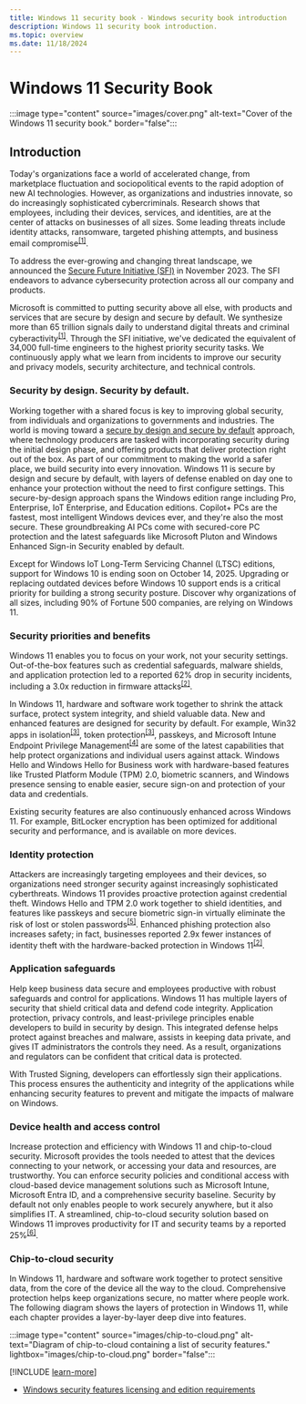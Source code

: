 ```yaml
---
title: Windows 11 security book - Windows security book introduction
description: Windows 11 security book introduction.
ms.topic: overview
ms.date: 11/18/2024
---
```


# Windows 11 Security Book

:::image type="content" source="images/cover.png" alt-text="Cover of the Windows 11 security book." border="false":::

## Introduction

Today's organizations face a world of accelerated change, from marketplace fluctuation and sociopolitical events to the rapid adoption of new AI technologies. However, as organizations and industries innovate, so do increasingly sophisticated cybercriminals. Research shows that employees, including their devices, services, and identities, are at the center of attacks on businesses of all sizes. Some leading threats include identity attacks, ransomware, targeted phishing attempts, and business email compromise<sup>[\[1\]](conclusion.md#footnote1)</sup>.

To address the ever-growing and changing threat landscape, we announced the [Secure Future Initiative (SFI)][LINK-1] in November 2023. The SFI endeavors to advance cybersecurity protection across all our company and products.

Microsoft is committed to putting security above all else, with products and services that are secure by design and secure by default. We synthesize more than 65 trillion signals daily to understand digital threats and criminal cyberactivity<sup>[\[1\]](conclusion.md#footnote1)</sup>. Through the SFI initiative, we've dedicated the equivalent of 34,000 full-time engineers to the highest priority security tasks. We continuously apply what we learn from incidents to improve our security and privacy models, security architecture, and technical controls.

### Security by design. Security by default.

Working together with a shared focus is key to improving global security, from individuals and organizations to governments and industries. The world is moving toward a [secure by design and secure by default][LINK-2] approach, where technology producers are tasked with incorporating security during the initial design phase, and offering products that deliver protection right out of the box. As part of our commitment to making the world a safer place, we build security into every innovation. Windows 11 is secure by design and secure by default, with layers of defense enabled on day one to enhance your protection without the need to first configure settings. This secure-by-design approach spans the Windows edition range including Pro, Enterprise, IoT Enterprise, and Education editions. Copilot+ PCs are the fastest, most intelligent Windows devices ever, and they're also the most secure. These groundbreaking AI PCs come with secured-core PC protection and the latest safeguards like Microsoft Pluton and Windows Enhanced Sign-in Security enabled by default.

Except for Windows IoT Long-Term Servicing Channel (LTSC) editions, support for Windows 10 is ending soon on October 14, 2025. Upgrading or replacing outdated devices before Windows 10 support ends is a critical priority for building a strong security posture. Discover why organizations of all sizes, including 90% of Fortune 500 companies, are relying on Windows 11.

### Security priorities and benefits

Windows 11 enables you to focus on your work, not your security settings. Out-of-the-box features such as credential safeguards, malware shields, and application protection led to a reported 62% drop in security incidents, including a 3.0x reduction in firmware attacks<sup>[\[2\]](conclusion.md#footnote2)</sup>.

In Windows 11, hardware and software work together to shrink the attack surface, protect system integrity, and shield valuable data. New and enhanced features are designed for security by default. For example, Win32 apps in isolation<sup>[\[3\]](conclusion.md#footnote3)</sup>, token protection<sup>[\[3\]](conclusion.md#footnote3)</sup>, passkeys, and Microsoft Intune Endpoint Privilege Management<sup>[\[4\]](conclusion.md#footnote4)</sup> are some of the latest capabilities that help protect organizations and individual users against attack. Windows Hello and Windows Hello for Business work with hardware-based features like Trusted Platform Module (TPM) 2.0, biometric scanners, and Windows presence sensing to enable easier, secure sign-on and protection of your data and credentials.

Existing security features are also continuously enhanced across Windows 11.  For example, BitLocker encryption has been optimized for additional security and performance, and is available on more devices.

### Identity protection

Attackers are increasingly targeting employees and their devices, so organizations need stronger security against increasingly sophisticated cyberthreats. Windows 11 provides proactive protection against credential theft. Windows Hello and TPM 2.0 work together to shield identities, and features like passkeys and secure biometric sign-in virtually eliminate the risk of lost or stolen passwords<sup>[\[5\]](conclusion.md#footnote5)</sup>. Enhanced phishing protection also increases safety; in fact, businesses reported 2.9x fewer instances of identity theft with the hardware-backed protection in Windows 11<sup>[\[2\]](conclusion.md#footnote2)</sup>.

### Application safeguards

Help keep business data secure and employees productive with robust safeguards and control for applications. Windows 11 has multiple layers of security that shield critical data and defend code integrity. Application protection, privacy controls, and least-privilege principles enable developers to build in security by design. This integrated defense helps protect against breaches and malware, assists in keeping data private, and gives IT administrators the controls they need. As a result, organizations and regulators can be confident that critical data is protected.

With Trusted Signing, developers can effortlessly sign their applications. This process ensures the authenticity and integrity of the applications while enhancing security features to prevent and mitigate the impacts of malware on Windows.

### Device health and access control

Increase protection and efficiency with Windows 11 and chip-to-cloud security. Microsoft provides the tools needed to attest that the devices connecting to your network, or accessing your data and resources, are trustworthy. You can enforce security policies and conditional access with cloud-based device management solutions such as Microsoft Intune, Microsoft Entra ID, and a comprehensive security baseline. Security by default not only enables people to work securely anywhere, but it also simplifies IT. A streamlined, chip-to-cloud security solution based on Windows 11 improves productivity for IT and security teams by a reported 25%<sup>[\[6\]](conclusion.md#footnote6)</sup>.

### Chip-to-cloud security

In Windows 11, hardware and software work together to protect sensitive data, from the core of the device all the way to the cloud. Comprehensive protection helps keep organizations secure, no matter where people work. The following diagram shows the layers of protection in Windows 11, while each chapter provides a layer-by-layer deep dive into features.

:::image type="content" source="images/chip-to-cloud.png" alt-text="Diagram of chip-to-cloud containing a list of security features." lightbox="images/chip-to-cloud.png" border="false":::

[!INCLUDE [learn-more](includes/learn-more.md)]

- [Windows security features licensing and edition requirements](../licensing-and-edition-requirements.md)

<!--links-->

[LINK-1]: https://www.microsoft.com/trust-center/security/secure-future-initiative
[LINK-2]: https://www.cisa.gov/resources-tools/resources/secure-by-design
